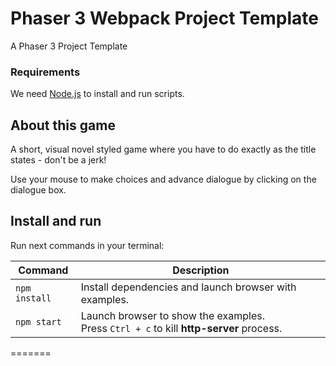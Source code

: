 # Phaser 3 Webpack Project Template

A Phaser 3 Project Template

### Requirements

We need [Node.js](https://nodejs.org) to install and run scripts.

## About this game
A short, visual novel styled game where you have to do exactly as the title states - don't be a jerk! 

Use your mouse to make choices and advance dialogue by clicking on the dialogue box.

## Install and run

Run next commands in your terminal:

| Command | Description |
|---------|-------------|
| `npm install` | Install dependencies and launch browser with examples.|
| `npm start` | Launch browser to show the examples. <br> Press `Ctrl + c` to kill **http-server** process. |
=======
